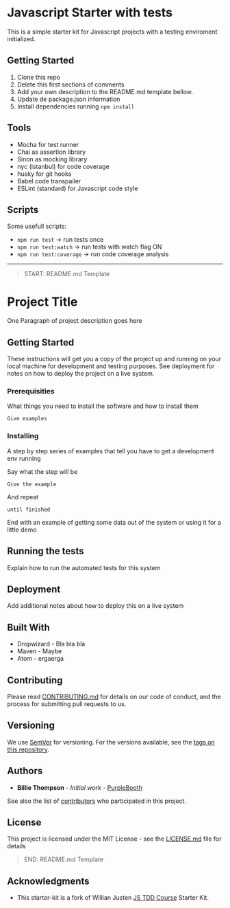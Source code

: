 # Javascript Starter with tests

This is a simple starter kit for Javascript projects with a testing enviroment initialized.

## Getting Started

1. Clone this repo
1. Delete this first sections of comments
1. Add your own description to the README.md template bellow.
1. Update de package.json information
1. Install dependencies running `npm install`

## Tools

- Mocha for test runner
- Chai as assertion library
- Sinon as mocking library
- nyc (istanbul) for code coverage
- husky for git hooks
- Babel code transpailer
- ESLint (standard) for Javascript code style

## Scripts

Some usefull scripts:

- `npm run test` -> run tests once
- `npm run test:watch` -> run tests with watch flag ON
- `npm run test:coverage` -> run code coverage analysis

---

> START: README.md Template

# Project Title

One Paragraph of project description goes here

## Getting Started

These instructions will get you a copy of the project up and running on your local machine for development and testing purposes. See deployment for notes on how to deploy the project on a live system.

### Prerequisities

What things you need to install the software and how to install them

```
Give examples
```

### Installing

A step by step series of examples that tell you have to get a development env running

Say what the step will be

```
Give the example
```

And repeat

```
until finished
```

End with an example of getting some data out of the system or using it for a little demo

## Running the tests

Explain how to run the automated tests for this system

## Deployment

Add additional notes about how to deploy this on a live system

## Built With

* Dropwizard - Bla bla bla
* Maven - Maybe
* Atom - ergaerga

## Contributing

Please read [CONTRIBUTING.md](https://gist.github.com/PurpleBooth/b24679402957c63ec426) for details on our code of conduct, and the process for submitting pull requests to us.

## Versioning

We use [SemVer](http://semver.org/) for versioning. For the versions available, see the [tags on this repository](https://github.com/your/project/tags). 

## Authors

* **Billie Thompson** - *Initial work* - [PurpleBooth](https://github.com/PurpleBooth)

See also the list of [contributors](https://github.com/your/project/contributors) who participated in this project.

## License

This project is licensed under the MIT License - see the [LICENSE.md](LICENSE.md) file for details

> END: README.md Template

## Acknowledgments

* This starter-kit is a fork of Willian Justen [JS TDD Course](https://github.com/willianjusten/js-tdd-course) Starter Kit.
